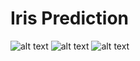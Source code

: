 # Iris Prediction
![alt text](https://github.com/TDMwangi/WeatherForecast/blob/main/home.PNG?raw=true)
![alt text](https://github.com/TDMwangi/WeatherForecast/blob/main/modal.PNG?raw=true)
![alt text](https://github.com/TDMwangi/WeatherForecast/blob/main/results.PNG?raw=true)
